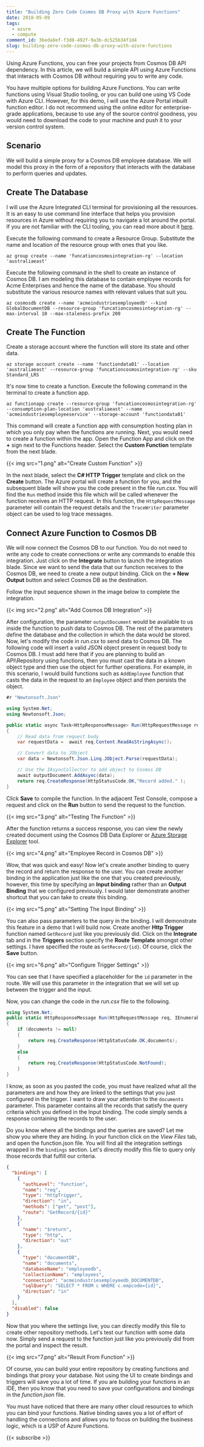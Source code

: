 ```yaml
---
title: "Building Zero Code Cosmos DB Proxy with Azure Functions"
date: 2018-05-09
tags:
  - azure
  - compute
comment_id: 36eda8ef-f3d8-492f-9a3b-dc525b34f1d4
slug: building-zero-code-cosmos-db-proxy-with-azure-functions
---
```


Using Azure Functions, you can free your projects from Cosmos DB API dependency. In this article, we will build a simple API using Azure Functions that interacts with Cosmos DB without requiring you to write any code.

You have multiple options for building Azure Functions. You can write functions using Visual Studio tooling, or you can build one using VS Code with Azure CLI. However, for this demo, I will use the Azure Portal inbuilt function editor. I do not recommend using the online editor for enterprise-grade applications, because to use any of the source control goodness, you would need to download the code to your machine and push it to your version control system.

## Scenario

We will build a simple proxy for a Cosmos DB employee database. We will model this proxy in the form of a repository that interacts with the database to perform queries and updates.

## Create The Database

I will use the Azure Integrated CLI terminal for provisioning all the resources. It is an easy to use command line interface that helps you provision resources in Azure without requiring you to navigate a lot around the portal. If you are not familiar with the CLI tooling, you can read more about it [here](https://azure.microsoft.com/en-au/features/cloud-shell/).

Execute the following command to create a Resource Group. Substitute the name and location of the resource group with ones that you like.

```shell
az group create --name 'funcationcosmosintegration-rg' --location 'australiaeast'
```

Execute the following command in the shell to create an instance of Cosmos DB. I am modeling this database to contain employee records for Acme Enterprises and hence the name of the database. You should substitute the various resource names with relevant values that suit you.

```shell
az cosmosdb create --name 'acmeindustriesemployeedb' --kind GlobalDocumentDB --resource-group 'funcationcosmosintegration-rg' --max-interval 10 --max-staleness-prefix 200
```

## Create The Function

Create a storage account where the function will store its state and other data.

```shell
az storage account create --name 'functiondata01' --location 'australiaeast' --resource-group 'funcationcosmosintegration-rg' --sku Standard_LRS
```

It's now time to create a function. Execute the following command in the terminal to create a function app.

```shell
az functionapp create --resource-group 'funcationcosmosintegration-rg' --consumption-plan-location 'australiaeast' --name 'acmeindustriesemployeeservice' --storage-account 'functiondata01'
```

This command will create a function app with consumption hosting plan in which you only pay when the functions are running. Next, you would need to create a function within the app. Open the Function App and click on the **+** sign next to the Functions header. Select the **Custom Function** template from the next blade.

{{< img src="1.png" alt="Create Custom Function" >}}

In the next blade, select the **C# HTTP Trigger** template and click on the **Create** button. The Azure portal will create a function for you, and the subsequent blade will show you the code present in the file _run.csx_. You will find the `Run` method inside this file which will be called whenever the function receives an HTTP request. In this function, the `HttpRequestMessage` parameter will contain the request details and the `TraceWriter` parameter object can be used to log trace messages.

## Connect Azure Function to Cosmos DB

We will now connect the Cosmos DB to our function. You do not need to write any code to create connections or write any commands to enable this integration. Just click on the **Integrate** button to launch the integration blade. Since we want to send the data that our function receives to the Cosmos DB, we need to create a new output binding. Click on the **+ New Output** button and select Cosmos DB as the destination.

Follow the input sequence shown in the image below to complete the integration.

{{< img src="2.png" alt="Add Cosmos DB Integration" >}}

After configuration, the parameter `outputDocument` would be available to us inside the function to push data to Cosmos DB. The rest of the parameters define the database and the collection in which the data would be stored. Now, let's modify the code in _run.csx_ to send data to Cosmos DB. The following code will insert a valid JSON object present in request body to Cosmos DB. I must add here that if you are planning to build an API\Repository using functions, then you must cast the data in a known object type and then use the object for further operations. For example, in this scenario, I would build functions such as `AddEmployee` function that casts the data in the request to an `Employee` object and then persists the object.

```c#
#r "Newtonsoft.Json"

using System.Net;
using Newtonsoft.Json;

public static async Task<HttpResponseMessage> Run(HttpRequestMessage req, TraceWriter log, IAsyncCollector<object> outputDocument)
{
	// Read data from request body
    var requestData =  await req.Content.ReadAsStringAsync();

	// Convert data to JObject
    var data = Newtonsoft.Json.Linq.JObject.Parse(requestData);

	// Use the IAsyncCollector to add object to Cosmos DB
    await outputDocument.AddAsync(data);
    return req.CreateResponse(HttpStatusCode.OK,"Record added." );
}
```

Click **Save** to compile the function. In the adjacent Test Console, compose a request and click on the **Run** button to send the request to the function.

{{< img src="3.png" alt="Testing The Function" >}}

After the function returns a success response, you can view the newly created document using the Cosmos DB Data Explorer or [Azure Storage Explorer](https://azure.microsoft.com/en-gb/features/storage-explorer/) tool.

{{< img src="4.png" alt="Employee Record in Cosmos DB" >}}

Wow, that was quick and easy! Now let's create another binding to query the record and return the response to the user. You can create another binding in the application just like the one that you created previously, however, this time by specifying an **Input binding** rather than an **Output Binding** that we configured previously. I would later demonstrate another shortcut that you can take to create this binding.

{{< img src="5.png" alt="Setting The Input Binding" >}}

You can also pass parameters to the query in the binding. I will demonstrate this feature in a demo that I will build now. Create another **Http Trigger** function named `GetRecord` just like you previously did. Click on the **Integrate** tab and in the **Triggers** section specify the **Route Template** amongst other settings. I have specified the route as `GetRecord/{id}`. Of course, click the **Save** button.

{{< img src="6.png" alt="Configure Trigger Settings" >}}

You can see that I have specified a placeholder for the `id` parameter in the route. We will use this parameter in the integration that we will set up between the trigger and the input.

Now, you can change the code in the _run.csx_ file to the following.

```c#
using System.Net;
public static HttpResponseMessage Run(HttpRequestMessage req, IEnumerable<dynamic> documents, TraceWriter log)
{
    if (documents != null)
    {
        return req.CreateResponse(HttpStatusCode.OK,documents);
    }
    else
    {
        return req.CreateResponse(HttpStatusCode.NotFound);
    }
}
```

I know, as soon as you pasted the code, you must have realized what all the parameters are and how they are linked to the settings that you just configured in the trigger. I want to draw your attention to the `documents` parameter. This parameter contains all the records that satisfy the query criteria which you defined in the Input binding. The code simply sends a response containing the records to the user.

Do you know where all the bindings and the queries are saved? Let me show you where they are hiding. In your function click on the _View Files_ tab, and open the function.json file. You will find all the integration settings wrapped in the `bindings` section. Let's directly modify this file to query only those records that fulfill our criteria.

```json
{
  "bindings": [
    {
      "authLevel": "function",
      "name": "req",
      "type": "httpTrigger",
      "direction": "in",
      "methods": ["get", "post"],
      "route": "GetRecord/{id}"
    },
    {
      "name": "$return",
      "type": "http",
      "direction": "out"
    },
    {
      "type": "documentDB",
      "name": "documents",
      "databaseName": "employeedb",
      "collectionName": "employees",
      "connection": "acmeindustriesemployeedb_DOCUMENTDB",
      "sqlQuery": "SELECT * FROM c WHERE c.empcode={id}",
      "direction": "in"
    }
  ],
  "disabled": false
}
```

Now that you where the settings live, you can directly modify this file to create other repository methods. Let's test our function with some data now. Simply send a request to the function just like you previously did from the portal and inspect the result.

{{< img src="7.png" alt="Result From Function" >}}

Of course, you can build your entire repository by creating functions and bindings that proxy your database. Not using the UI to create bindings and triggers will save you a lot of time. If you are building your functions in an IDE, then you know that you need to save your configurations and bindings in the _function.json_ file.

You must have noticed that there are many other cloud resources to which you can bind your functions. Native binding saves you a lot of effort of handling the connections and allows you to focus on building the business logic, which is a USP of Azure Functions.

{{< subscribe >}}

